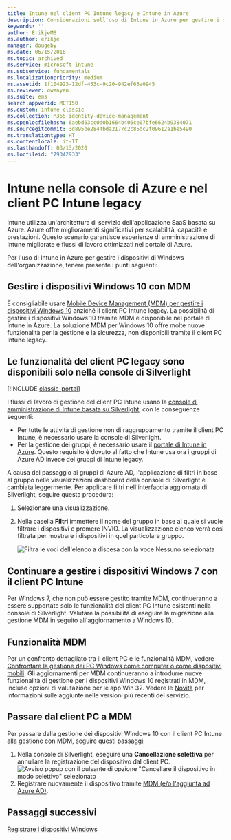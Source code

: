 ```yaml
---
title: Intune nel client PC Intune legacy e Intune in Azure
description: Considerazioni sull'uso di Intune in Azure per gestire i dispositivi di Windows dell'organizzazione.
keywords: ''
author: ErikjeMS
ms.author: erikje
manager: dougeby
ms.date: 06/15/2018
ms.topic: archived
ms.service: microsoft-intune
ms.subservice: fundamentals
ms.localizationpriority: medium
ms.assetid: 1f104923-12df-453c-9c20-942ef65a0945
ms.reviewer: owenyen
ms.suite: ems
search.appverid: MET150
ms.custom: intune-classic
ms.collection: M365-identity-device-management
ms.openlocfilehash: 6aebd63cc0d0b1664b406ce07bfe6624b9384071
ms.sourcegitcommit: 3d895be2844bda2177c2c85dc2f09612a1be5490
ms.translationtype: HT
ms.contentlocale: it-IT
ms.lasthandoff: 03/13/2020
ms.locfileid: "79342933"
---
```

# <a name="intune-on-azure-console-and-legacy-intune-pc-client"></a>Intune nella console di Azure e nel client PC Intune legacy

Intune utilizza un'architettura di servizio dell'applicazione SaaS basata su Azure. Azure offre miglioramenti significativi per scalabilità, capacità e prestazioni. Questo scenario garantisce esperienze di amministrazione di Intune migliorate e flussi di lavoro ottimizzati nel portale di Azure. 

Per l'uso di Intune in Azure per gestire i dispositivi di Windows dell'organizzazione, tenere presente i punti seguenti:

## <a name="manage-windows-10-devices-by-using-mdm"></a>Gestire i dispositivi Windows 10 con MDM

È consigliabile usare [Mobile Device Management (MDM) per gestire i dispositivi Windows 10](../configuration/device-restrictions-windows-10.md) anziché il client PC Intune legacy. La possibilità di gestire i dispositivi Windows 10 tramite MDM è disponibile nel portale di Intune in Azure. La soluzione MDM per Windows 10 offre molte nuove funzionalità per la gestione e la sicurezza, non disponibili tramite il client PC Intune legacy.

## <a name="legacy-pc-client-features-are-only-available-in-the-silverlight-console"></a>Le funzionalità del client PC legacy sono disponibili solo nella console di Silverlight

[!INCLUDE [classic-portal](../includes/classic-portal.md)]

I flussi di lavoro di gestione del client PC Intune usano la [console di amministrazione di Intune basata su Silverlight](https://manage.microsoft.com/), con le conseguenze seguenti:

- Per tutte le attività di gestione non di raggruppamento tramite il client PC Intune, è necessario usare la console di Silverlight.
- Per la gestione dei gruppi, è necessario usare il [portale di Intune in Azure](https://portal.azure.com/). Questo requisito è dovuto al fatto che Intune usa ora i gruppi di Azure AD invece dei gruppi di Intune legacy. 

A causa del passaggio ai gruppi di Azure AD, l'applicazione di filtri in base al gruppo nelle visualizzazioni dashboard della console di Silverlight è cambiata leggermente. Per applicare filtri nell'interfaccia aggiornata di Silverlight, seguire questa procedura:

1. Selezionare una visualizzazione.
2. Nella casella **Filtri** immettere il nome del gruppo in base al quale si vuole filtrare i dispositivi e premere INVIO. La visualizzazione elenco verrà così filtrata per mostrare i dispositivi in quel particolare gruppo.

   ![Filtra le voci dell'elenco a discesa con la voce Nessuno selezionata](./media/intune-legacy-pc-client/image01.png)


## <a name="continue-to-manage-windows-7-by-using-intune-pc-client"></a>Continuare a gestire i dispositivi Windows 7 con il client PC Intune

Per Windows 7, che non può essere gestito tramite MDM, continueranno a essere supportate solo le funzionalità del client PC Intune esistenti nella console di Silverlight. Valutare la possibilità di eseguire la migrazione alla gestione MDM in seguito all'aggiornamento a Windows 10.

## <a name="mdm-capabilities"></a>Funzionalità MDM

Per un confronto dettagliato tra il client PC e le funzionalità MDM, vedere [Confrontare la gestione dei PC Windows come computer o come dispositivi mobili](pc-management-comparison.md). Gli aggiornamenti per MDM continueranno a introdurre nuove funzionalità di gestione per i dispositivi Windows 10 registrati in MDM, incluse opzioni di valutazione per le app Win 32. Vedere le [Novità](whats-new.md) per informazioni sulle aggiunte nelle versioni più recenti del servizio.

## <a name="switch-from-pc-client-to-mdm"></a>Passare dal client PC a MDM

Per passare dalla gestione dei dispositivi Windows 10 con il client PC Intune alla gestione con MDM, seguire questi passaggi:

1. Nella console di Silverlight, eseguire una **Cancellazione selettiva** per annullare la registrazione del dispositivo dal client PC.
  ![Avviso popup con il pulsante di opzione "Cancellare il dispositivo in modo selettivo" selezionato](./media/intune-legacy-pc-client/image02.png)
2. Registrare nuovamente il dispositivo tramite [MDM (e/o l'aggiunta ad Azure AD)](../enrollment/windows-enroll.md).

## <a name="next-steps"></a>Passaggi successivi
[Registrare i dispositivi Windows](../enrollment/windows-enroll.md)
